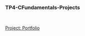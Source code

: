 ### TP4-CFundamentals-Projects

<br>

[Project: Portfolio](https://nayhlaingoo.github.io/TP4-Fundamentals-Projects/portfolio/)
<br><br>
